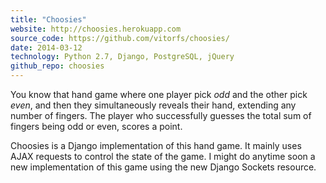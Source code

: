 ```yaml
---
title: "Choosies"
website: http://choosies.herokuapp.com
source_code: https://github.com/vitorfs/choosies/
date: 2014-03-12
technology: Python 2.7, Django, PostgreSQL, jQuery
github_repo: choosies
---
```


You know that hand game where one player pick _odd_ and the other pick _even_, and then they simultaneously reveals
their hand, extending any number of fingers. The player who successfully guesses the total sum of fingers being odd or
even, scores a point.

Choosies is a Django implementation of this hand game. It mainly uses AJAX requests to control the state of the game.
I might do anytime soon a new implementation of this game using the new Django Sockets resource.